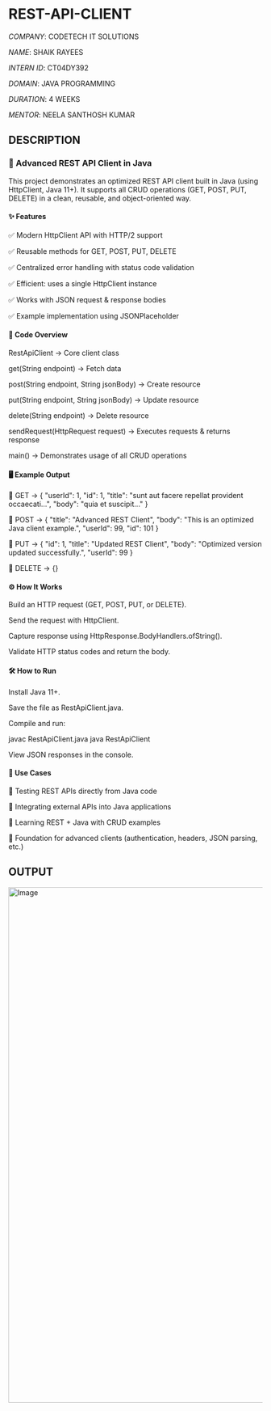 # REST-API-CLIENT


*COMPANY*: CODETECH IT SOLUTIONS

*NAME*: SHAIK RAYEES

*INTERN ID*: CT04DY392

*DOMAIN*: JAVA PROGRAMMING

*DURATION*: 4 WEEKS

*MENTOR*: NEELA SANTHOSH KUMAR


## DESCRIPTION



### 🚀 Advanced REST API Client in Java

This project demonstrates an optimized REST API client built in Java (using HttpClient, Java 11+).
It supports all CRUD operations (GET, POST, PUT, DELETE) in a clean, reusable, and object-oriented way.

#### ✨ Features

✅ Modern HttpClient API with HTTP/2 support

✅ Reusable methods for GET, POST, PUT, DELETE

✅ Centralized error handling with status code validation

✅ Efficient: uses a single HttpClient instance

✅ Works with JSON request & response bodies

✅ Example implementation using JSONPlaceholder

#### 📂 Code Overview

RestApiClient → Core client class

get(String endpoint) → Fetch data

post(String endpoint, String jsonBody) → Create resource

put(String endpoint, String jsonBody) → Update resource

delete(String endpoint) → Delete resource

sendRequest(HttpRequest request) → Executes requests & returns response

main() → Demonstrates usage of all CRUD operations

#### 🖥️ Example Output
🔹 GET -> {
  "userId": 1,
  "id": 1,
  "title": "sunt aut facere repellat provident occaecati...",
  "body": "quia et suscipit..."
}

🔹 POST -> {
  "title": "Advanced REST Client",
  "body": "This is an optimized Java client example.",
  "userId": 99,
  "id": 101
}

🔹 PUT -> {
  "id": 1,
  "title": "Updated REST Client",
  "body": "Optimized version updated successfully.",
  "userId": 99
}

🔹 DELETE -> {}

#### ⚙️ How It Works

Build an HTTP request (GET, POST, PUT, or DELETE).

Send the request with HttpClient.

Capture response using HttpResponse.BodyHandlers.ofString().

Validate HTTP status codes and return the body.

#### 🛠️ How to Run

Install Java 11+.

Save the file as RestApiClient.java.

Compile and run:

javac RestApiClient.java
java RestApiClient


View JSON responses in the console.

#### 📌 Use Cases

🔹 Testing REST APIs directly from Java code

🔹 Integrating external APIs into Java applications

🔹 Learning REST + Java with CRUD examples

🔹 Foundation for advanced clients (authentication, headers, JSON parsing, etc.)



## OUTPUT



<img width="1920" height="1020" alt="Image" src="https://github.com/user-attachments/assets/d02a26b2-7471-47a0-be82-7a5aaf879117" />

